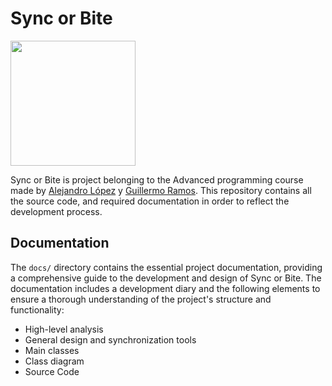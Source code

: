 # Sync or Bite

<img src="Docs/images/logo.png" width=200>

Sync or Bite is project belonging to the Advanced programming course made by [Alejandro López](https://github.com/alejandrolm18) y [Guillermo Ramos](https://github.com/Promete04).  This repository contains all the source code, and required documentation in order to reflect the development process.

## Documentation

The `docs/` directory contains the essential project documentation, providing a comprehensive guide to the development and design of Sync or Bite. The documentation includes a development diary and the following elements to ensure a thorough understanding of the project's structure and functionality:

* High-level analysis
* General design and synchronization tools
* Main classes
* Class diagram
* Source Code

